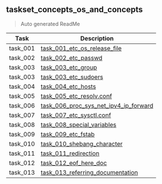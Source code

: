 ## taskset_concepts_os_and_concepts

> Auto generated ReadMe

| Task     | Description                                                                                                     |
|----------|-----------------------------------------------------------------------------------------------------------------|
| task_001 | [task_001_etc_os_release_file](taskset_concepts_os_and_concepts/task_001_etc_os_release_file)                   |
| task_002 | [task_002_etc_passwd](taskset_concepts_os_and_concepts/task_002_etc_passwd)                                     |
| task_003 | [task_003_etc_group](taskset_concepts_os_and_concepts/task_003_etc_group)                                       |
| task_003 | [task_003_etc_sudoers](taskset_concepts_os_and_concepts/task_003_etc_sudoers)                                   |
| task_004 | [task_004_etc_hosts](taskset_concepts_os_and_concepts/task_004_etc_hosts)                                       |
| task_005 | [task_005_etc_resolv.conf](taskset_concepts_os_and_concepts/task_005_etc_resolv.conf)                           |
| task_006 | [task_006_proc_sys_net_ipv4_ip_forward](taskset_concepts_os_and_concepts/task_006_proc_sys_net_ipv4_ip_forward) |
| task_007 | [task_007_etc_sysctl.conf](taskset_concepts_os_and_concepts/task_007_etc_sysctl.conf)                           |
| task_008 | [task_008_special_variables](taskset_concepts_os_and_concepts/task_008_special_variables)                       |
| task_009 | [task_009_etc_fstab](taskset_concepts_os_and_concepts/task_009_etc_fstab)                                       |
| task_010 | [task_010_shebang_character](taskset_concepts_os_and_concepts/task_010_shebang_character)                       |
| task_011 | [task_011_redirection](taskset_concepts_os_and_concepts/task_011_redirection)                                   |
| task_012 | [task_012_eof_here_doc](taskset_concepts_os_and_concepts/task_012_eof_here_doc)                                 |
| task_013 | [task_013_referring_documentation](taskset_concepts_os_and_concepts/task_013_referring_documentation)           |

